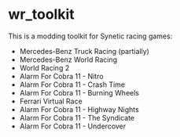 # wr_toolkit

This is a modding toolkit for Synetic racing games:

 - Mercedes-Benz Truck Racing (partially)
 - Mercedes-Benz World Racing
 - World Racing 2
 - Alarm For Cobra 11 - Nitro
 - Alarm For Cobra 11 - Crash Time
 - Alarm For Cobra 11 - Burning Wheels
 - Ferrari Virtual Race
 - Alarm For Cobra 11 - Highway Nights
 - Alarm For Cobra 11 - The Syndicate
 - Alarm For Cobra 11 - Undercover
